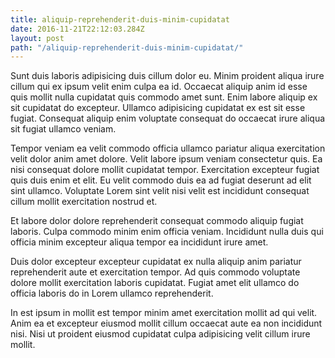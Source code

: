 ```yaml
---
title: aliquip-reprehenderit-duis-minim-cupidatat
date: 2016-11-21T22:12:03.284Z
layout: post
path: "/aliquip-reprehenderit-duis-minim-cupidatat/"
---
```


Sunt duis laboris adipisicing duis cillum dolor eu. Minim proident aliqua irure cillum qui ex ipsum velit enim culpa ea id. Occaecat aliquip anim id esse quis mollit nulla cupidatat quis commodo amet sunt. Enim labore aliquip ex sit cupidatat do excepteur. Ullamco adipisicing cupidatat ex est sit esse fugiat. Consequat aliquip enim voluptate consequat do occaecat irure aliqua sit fugiat ullamco veniam.

Tempor veniam ea velit commodo officia ullamco pariatur aliqua exercitation velit dolor anim amet dolore. Velit labore ipsum veniam consectetur quis. Ea nisi consequat dolore mollit cupidatat tempor. Exercitation excepteur fugiat quis duis enim et elit. Eu velit commodo duis ea ad fugiat deserunt ad elit sint ullamco. Voluptate Lorem sint velit nisi velit est incididunt consequat cillum mollit exercitation nostrud et.

Et labore dolor dolore reprehenderit consequat commodo aliquip fugiat laboris. Culpa commodo minim enim officia veniam. Incididunt nulla duis qui officia minim excepteur aliqua tempor ea incididunt irure amet.

Duis dolor excepteur excepteur cupidatat ex nulla aliquip anim pariatur reprehenderit aute et exercitation tempor. Ad quis commodo voluptate dolore mollit exercitation laboris cupidatat. Fugiat amet elit ullamco do officia laboris do in Lorem ullamco reprehenderit.

In est ipsum in mollit est tempor minim amet exercitation mollit ad qui velit. Anim ea et excepteur eiusmod mollit cillum occaecat aute ea non incididunt nisi. Nisi ut proident eiusmod cupidatat culpa adipisicing velit cillum irure mollit.